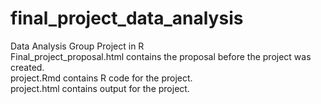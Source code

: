# final_project_data_analysis
 Data Analysis Group Project in R
 \
 Final_project_proposal.html contains the proposal before the project was created.
 \
 project.Rmd contains R code for the project.
 \
 project.html contains output for the project.
